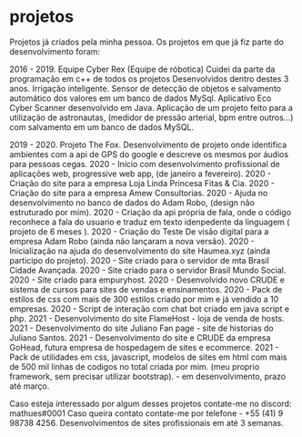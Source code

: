 # projetos
Projetos já criados pela minha pessoa.
Os projetos em que já fiz parte do desenvolvimento foram:

2016 - 2019. Equipe Cyber Rex (Equipe de róbotica) Cuidei da parte da programação em c++ de todos os projetos Desenvolvidos dentro destes 3 anos.
Irrigação inteligente.
Sensor de detecção de objetos e salvamento automático dos valores em um banco de dados MySql.
Aplicativo Eco Cyber Scanner desenvolvido em Java.
Aplicação de um projeto feito para a utilização de astronautas, (medidor de pressão arterial, bpm entre outros...) com salvamento em um banco de dados MySQL. 

2019 - 2020. Projeto The Fox.  Desenvolvimento de projeto onde identifica ambientes com a api de GPS do google e descreve os mesmos por áudios para pessoas cegas.
2020 - Início com desenvolvimento profissional de aplicações web, progressive web app, (de janeiro a fevereiro).
2020 - Criação do site para a empresa Loja Linda Princesa Fitas & Cia.
2020 - Criação do site para a empresa Amew Consultorias.
2020 - Ajuda no desenvolvimento no banco de dados do Adam Robo, (design não estruturado por mim).
2020 - Criação da api própria de fala, onde o código reconhece a fala do usuario e traduz em texto idenpedente da linguagem ( projeto de 6 meses ).
2020 - Criação do Teste De visão digital para a empresa Adam Robo (ainda não lançaram a nova versão).
2020 - Inicialização na ajuda do desenvolvimento do site Haumea.xyz (ainda participo do projeto).
2020 - Site criado para o servidor de mta Brasil Cidade Avançada.
2020 - Site criado para o servidor Brasil Mundo Social.
2020 - Site criado para empuryhost.
2020 - Desenvolvido novo CRUDE e sistema de cursos para sites de vendas e ensinamentos.
2020 - Pack de estilos de css com mais de 300 estilos criado por mim e já vendido a 10 empresas.
2020 - Script de interação com chat bot criado em java script e php.
2021 - Desenvolvimento do site FlameHost - loja de venda de hosts.
2021 - Desenvolvimento do site Juliano Fan page - site de historias do Juliano Santos.
2021 - Desenvolvimento do site e CRUDE da empresa GoHead, futura empresa de hospedagem de sites e ecommerce.
2021 - Pack de utilidades em css, javascript, modelos de sites em html com mais de 500 mil linhas de codigos no total criada por mim. (meu proprio framework, sem precisar utilizar bootstrap). - em desenvolvimento, prazo até março.

Caso esteja interessado por algum desses projetos contate-me no discord: mathues#0001
Caso queira contato contate-me por telefone - +55 (41) 9 98738 4256.
Desenvolvimentos de sites profissionais em até 3 semanas.
